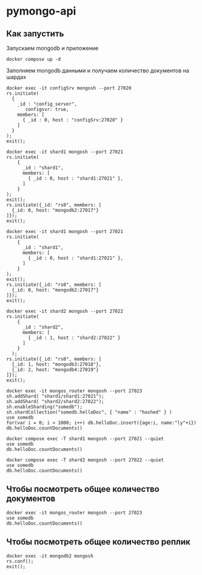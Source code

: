 # pymongo-api

## Как запустить

Запускаем mongodb и приложение

```shell
docker compose up -d
```

Заполняем mongodb данными и получаем количество документов на шардах

```shell
docker exec -it configSrv mongosh --port 27020
rs.initiate(
  {
    _id : "config_server",
       configsvr: true,
    members: [
      { _id : 0, host : "configSrv:27020" }
    ]
  }
);
exit();
```

```shell
docker exec -it shard1 mongosh --port 27021
rs.initiate(
    {
      _id : "shard1",
      members: [
        { _id : 0, host : "shard1:27021" },
      ]
    }
);
exit();
rs.initiate({_id: "rs0", members: [
  {_id: 0, host: "mongodb2:27017"}
]});
exit();
```

```shell
docker exec -it shard1 mongosh --port 27021
rs.initiate(
    {
      _id : "shard1",
      members: [
        { _id : 0, host : "shard1:27021" },
      ]
    }
);
exit();
rs.initiate({_id: "rs0", members: [
  {_id: 0, host: "mongodb2:27017"}
]});
exit();
```

```shell
docker exec -it shard2 mongosh --port 27022
rs.initiate(
    {
      _id : "shard2",
      members: [
        { _id : 1, host : "shard2:27022" }
      ]
    }
  );
rs.initiate({_id: "rs0", members: [
  {_id: 1, host: "mongodb3:27018"},
  {_id: 2, host: "mongodb4:27019"}
]});
exit();
```

```shell
docker exec -it mongos_router mongosh --port 27023
sh.addShard( "shard1/shard1:27021");
sh.addShard( "shard2/shard2:27022");
sh.enableSharding("somedb");
sh.shardCollection("somedb.helloDoc", { "name" : "hashed" } )
use somedb
for(var i = 0; i < 1000; i++) db.helloDoc.insert({age:i, name:"ly"+i})
db.helloDoc.countDocuments()
```

```shell
docker compose exec -T shard1 mongosh --port 27021 --quiet
use somedb
db.helloDoc.countDocuments()
```

```shell
docker compose exec -T shard2 mongosh --port 27022 --quiet
use somedb
db.helloDoc.countDocuments()
```

## Чтобы посмотреть общее количество документов
```shell
docker exec -it mongos_router mongosh --port 27023 
use somedb
db.helloDoc.countDocuments() 
```

## Чтобы посмотреть общее количество реплик
```shell
docker exec -it mongodb2 mongosh
rs.conf();
exit();
```
